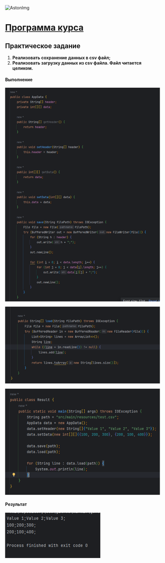 <img src="https://storage.yandexcloud.net/dev.astonsite.s3backet/aston-redisign/common/logo/AstonLogo_dark.svg" title="AstonImg"/>
&nbsp;

# [Программа курса](README.md)

## Практическое задание

1. **Реализовать сохранение данных в csv файл;**
2. **Реализовать загрузку данных из csv файла. Файл читается целиком.**

#### **Выполнение**

![This image](images/lesson_6/lesson_6_1.png)

![This image](images/lesson_6/lesson_6_2.png)

![This image](images/lesson_6/lesson_6_3.png)


#### **Результат**

![This image](images/lesson_6/lesson_6_4.png)

